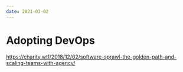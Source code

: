 ```yaml
---
date: 2021-03-02
---
```


# Adopting DevOps

<https://charity.wtf/2018/12/02/software-sprawl-the-golden-path-and-scaling-teams-with-agency/>
